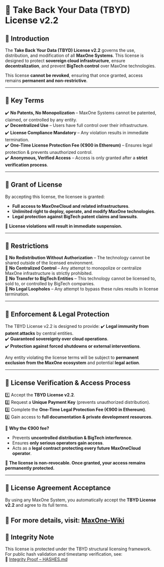 # 📜 Take Back Your Data (TBYD) License v2.2

## 🔹 Introduction
The **Take Back Your Data (TBYD) License v2.2** governs the use, distribution, and modification of all **MaxOne Systems**. This license is designed to protect **sovereign cloud infrastructure**, ensure **decentralization**, and prevent **BigTech control** over MaxOne technologies.

This license **cannot be revoked**, ensuring that once granted, access remains **permanent and non-restrictive**.

---

## 🔹 Key Terms
✔️ **No Patents, No Monopolization** – MaxOne Systems cannot be patented, claimed, or controlled by any entity.  
✔️ **Decentralized Use** – Users have full control over their infrastructure.  
✔️ **License Compliance Mandatory** – Any violation results in immediate termination.  
✔️ **One-Time License Protection Fee (€900 in Ethereum)** – Ensures legal protection & prevents unauthorized control.  
✔️ **Anonymous, Verified Access** – Access is only granted after a **strict verification process**.

---

## 🔹 Grant of License
By accepting this license, the licensee is granted:
- **Full access to MaxOneCloud and related infrastructures**.
- **Unlimited right to deploy, operate, and modify MaxOne technologies**.
- **Legal protection against BigTech patent claims and lawsuits**.

🚨 **License violations will result in immediate suspension.**

---

## 🔹 Restrictions
🔹 **No Redistribution Without Authorization** – The technology cannot be shared outside of the licensed environment.  
🔹 **No Centralized Control** – Any attempt to monopolize or centralize MaxOne infrastructure is strictly prohibited.  
🔹 **No Transfer to BigTech Entities** – This technology cannot be licensed to, sold to, or controlled by BigTech companies.  
🔹 **No Legal Loopholes** – Any attempt to bypass these rules results in license termination.

---

## 🔹 Enforcement & Legal Protection
The TBYD License v2.2 is designed to provide:
✔️ **Legal immunity from patent attacks** by central entities.  
✔️ **Guaranteed sovereignty over cloud operations**.  
✔️ **Protection against forced shutdowns or external interventions**.

Any entity violating the license terms will be subject to **permanent exclusion from the MaxOne ecosystem** and potential **legal action**.

---

## 🔹 License Verification & Access Process
1️⃣ Accept the **TBYD License v2.2**.  
2️⃣ Request a **Unique Payment Key** (prevents unauthorized distribution).  
3️⃣ Complete the **One-Time Legal Protection Fee (€900 in Ethereum)**.  
4️⃣ Gain access to **full documentation & private development resources**.

🚨 **Why the €900 fee?**
- Prevents **uncontrolled distribution & BigTech interference**.  
- Ensures **only serious operators gain access**.  
- Acts as a **legal contract protecting every future MaxOneCloud operator**.  

🔐 **The license is non-revocable. Once granted, your access remains permanently protected.**

---

## 📜 License Agreement Acceptance
By using any MaxOne System, you automatically accept the **TBYD License v2.2** and agree to its full terms.

📄 **For more details, visit:** [MaxOne-Wiki](https://github.com/TBYD-SAC/MaxOne-Wiki/wiki/License-and-Access)
---

## 🔐 Integrity Note

This license is protected under the TBYD structural licensing framework.  
For public hash validation and timestamp verification, see:  
📄 [Integrity Proof – HASHES.md](https://github.com/TBYD-SAC/MaxOne-Wiki/blob/main/HASHES.md)


